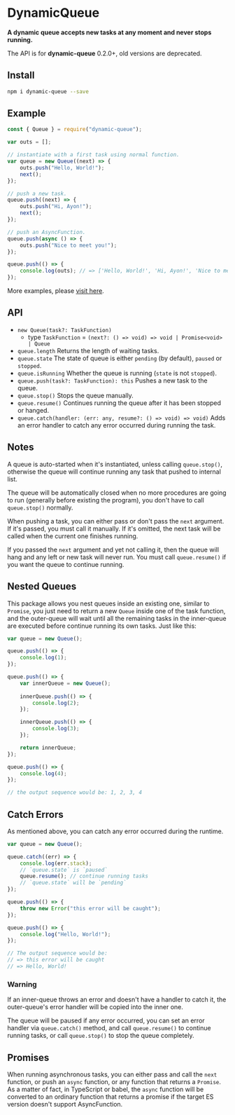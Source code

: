 # DynamicQueue

**A dynamic queue accepts new tasks at any moment and never stops running.**

The API is for **dynamic-queue** 0.2.0+, old versions are deprecated.

## Install

```sh
npm i dynamic-queue --save
```

## Example

```javascript
const { Queue } = require("dynamic-queue");

var outs = [];

// instantiate with a first task using normal function.
var queue = new Queue((next) => {
    outs.push("Hello, World!");
    next();
});

// push a new task.
queue.push((next) => {
    outs.push("Hi, Ayon!");
    next();
});

// push an AsyncFunction.
queue.push(async () => {
    outs.push("Nice to meet you!");
});

queue.push(() => {
    console.log(outs); // => ['Hello, World!', 'Hi, Ayon!', 'Nice to meet you!']
});
```

More examples, please [visit here](./test).

## API

- `new Queue(task?: TaskFunction)`
    - type `TaskFunction` = `(next?: () => void) => void | Promise<void> | Queue`
- `queue.length` Returns the length of waiting tasks.
- `queue.state` The state of queue is either `pending` (by default), `paused` or
    `stopped`.
- `queue.isRunning` Whether the queue is running (`state` is not `stopped`).
- `queue.push(task?: TaskFunction): this` Pushes 
    a new task to the queue.
- `queue.stop()` Stops the queue manually.
- `queue.resume()` Continues running the queue after it has been stopped or 
    hanged.
- `queue.catch(handler: (err: any, resume?: () => void) => void)` Adds an error 
    handler to catch any error occurred during running the task.

## Notes

A queue is auto-started when it's instantiated, unless calling `queue.stop()`,
otherwise the queue will continue running any task that pushed to internal 
list.

The queue will be automatically closed when no more procedures are going to 
run (generally before existing the program), you don't have to call 
`queue.stop()` normally.

When pushing a task, you can either pass or don't pass the `next` argument. If 
it's passed, you must call it manually. If it's omitted, the next task will be 
called when the current one finishes running.

If you passed the `next` argument and yet not calling it, then the queue will 
hang and any left or new task will never run. You must call `queue.resume()` if 
you want the queue to continue running.

## Nested Queues

This package allows you nest queues inside an existing one, similar to `Promise`,
you just need to return a new `Queue` inside one of the task function, and the 
outer-queue will wait until all the remaining tasks in the inner-queue are 
executed before continue running its own tasks. Just like this:

```javascript
var queue = new Queue();

queue.push(() => {
    console.log(1);
});

queue.push(() => {
    var innerQueue = new Queue();
    
    innerQueue.push(() => {
        console.log(2);
    });

    innerQueue.push(() => {
        console.log(3);
    });

    return innerQueue;
});

queue.push(() => {
    console.log(4);
});

// the output sequence would be: 1, 2, 3, 4
```

## Catch Errors

As mentioned above, you can catch any error occurred during the runtime.

```javascript
var queue = new Queue();

queue.catch((err) => {
    console.log(err.stack);
    // `queue.state` is `paused`
    queue.resume(); // continue running tasks
    // `queue.state` will be `pending`
});

queue.push(() => {
    throw new Error("this error will be caught");
});

queue.push(() => {
    console.log("Hello, World!");
});

// The output sequence would be:
// => this error will be caught
// => Hello, World!
```

### Warning

If an inner-queue throws an error and doesn't have a handler to catch it, the 
outer-queue's error handler will be copied into the inner one.

The queue will be paused if any error occurred, you can set an error handler via
`queue.catch()` method, and call `queue.resume()` to continue running tasks, or 
call `queue.stop()` to stop the queue completely.

## Promises

When running asynchronous tasks, you can either pass and call the `next` 
function, or push an `async` function, or any function that returns a `Promise`.
As a matter of fact, in TypeScript or babel, the `async` function will be 
converted to an ordinary function that returns a promise if the target ES 
version doesn't support AsyncFunction.
